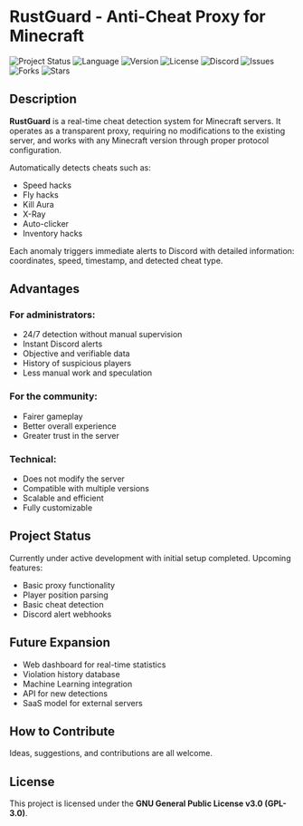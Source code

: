 # RustGuard - Anti-Cheat Proxy for Minecraft

![Project Status](https://img.shields.io/badge/Status-In%20Development-yellow)
![Language](https://img.shields.io/badge/Language-Rust-blue)
![Version](https://img.shields.io/badge/Version-0.1.0-lightgrey)
![License](https://img.shields.io/badge/License-GPL--3.0-green)
![Discord](https://img.shields.io/badge/Discord-Online-7289DA)
![Issues](https://img.shields.io/github/issues/usuario/RustGuard-red)
![Forks](https://img.shields.io/github/forks/usuario/RustGuard-blue)
![Stars](https://img.shields.io/github/stars/usuario/RustGuard-yellow)

## Description

**RustGuard** is a real-time cheat detection system for Minecraft servers. It operates as a transparent proxy, requiring no modifications to the existing server, and works with any Minecraft version through proper protocol configuration.

Automatically detects cheats such as:

* Speed hacks
* Fly hacks
* Kill Aura
* X-Ray
* Auto-clicker
* Inventory hacks

Each anomaly triggers immediate alerts to Discord with detailed information: coordinates, speed, timestamp, and detected cheat type.

## Advantages

### For administrators:

* 24/7 detection without manual supervision
* Instant Discord alerts
* Objective and verifiable data
* History of suspicious players
* Less manual work and speculation

### For the community:

* Fairer gameplay
* Better overall experience
* Greater trust in the server

### Technical:

* Does not modify the server
* Compatible with multiple versions
* Scalable and efficient
* Fully customizable

## Project Status

Currently under active development with initial setup completed. Upcoming features:

* Basic proxy functionality
* Player position parsing
* Basic cheat detection
* Discord alert webhooks

## Future Expansion

* Web dashboard for real-time statistics
* Violation history database
* Machine Learning integration
* API for new detections
* SaaS model for external servers

## How to Contribute

Ideas, suggestions, and contributions are all welcome.

## License

This project is licensed under the **GNU General Public License v3.0 (GPL-3.0)**.
